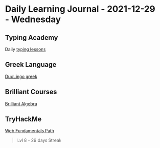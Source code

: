 # Daily Learning Journal - 2021-12-29 - Wednesday

## Typing Academy

Daily [typing lessons](https://www.typing.academy/typing-tutor/lessons)

## Greek Language

[DuoLingo greek](https://www.duolingo.com/learn)

## Brilliant Courses

[Brilliant Algebra](https://brilliant.org/courses/)

## TryHackMe

[Web Fundamentals Path](https://tryhackme.com/path/outline/web)

> Lvl 8 - 29 days Streak
